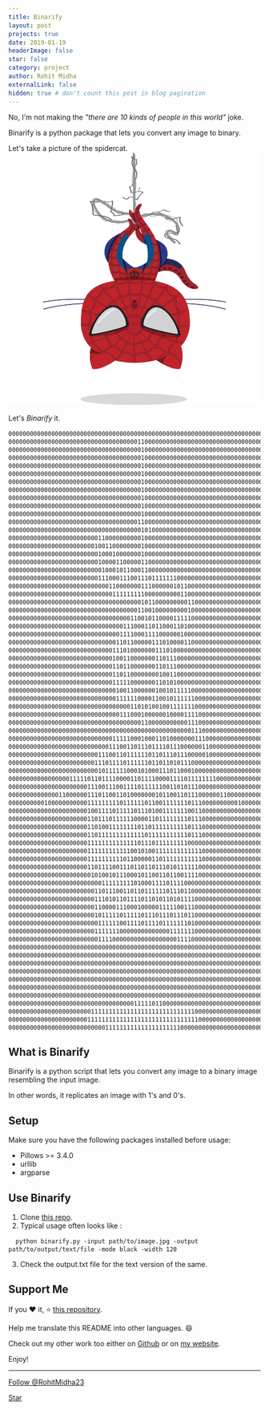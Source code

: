 ```yaml
---
title: Binarify
layout: post
projects: true
date: 2019-01-19
headerImage: false
star: false
category: project
author: Rohit Midha
externalLink: false
hidden: true # don't count this post in blog pagination
---
```


No, I'm not making the <em>"there are 10 kinds of people in this world"</em> joke.

Binarify is a python package that lets you convert any image to binary.

Let's take a picture of the spidercat.
![png](/assets/images/Binarify/input.png)

Let's <em> Binarify </em> it.
```
000000000000000000000000000000000000000000000000000000000000000000000000000
000000000000000000000000000000000000110000000000000000000000000000000000000
000000000000000000000000000000000000010000000000000000000000000000000000000
000000000000000000000000000000000000010000000000000000000000000000000000000
000000000000000000000000000000000000010000000000000000000000000000000000000
000000000000000000000000000000000000010000000000000000000000000000000000000
000000000000000000000000000000000000010000000000000000000000000000000000000
000000000000000000000000000000000000010000000000000000000000000000000000000
000000000000000000000000000000000000010000000000000000000000000000000000000
000000000000000000000000000000000000010000000000000000000000000000000000000
000000000000000000000000000000000000010000000000000000000000000000000000000
000000000000000000000000000000000000110000000000000000000000000000000000000
000000000000000000000000000000000000010100000000000000000000000000000000000
000000000000000000000000011000000000010000000000000000000000000000000000000
000000000000000000000000100110000000010000000000000000000000000000000000000
000000000000000000000000010001000000010000000000000000000000000000000000000
000000000000000000000000010000110000011000000000000000000000000000000000000
000000000000000000000000001000101100011000000000000000000000000000000000000
000000000000000000000000011100011100111011111110000000000000000000000000000
000000000000000000000000000011000000011100000010110000000000000000000000000
000000000000000000000000000001111111110000000000110000000000000000000000000
000000000000000000000000000000000000010110000000001100000000000000000000000
000000000000000000000000000000000000110010000000001000000000000000000000000
000000000000000000000000000000000011001011000011111000000000000000000000000
000000000000000000000000000000001110001101100011010000000000000000000000000
000000000000000000000000000000011110001111000000100000000000000000000000000
000000000000000000000000000000110110000011101000011000000000000000000000000
000000000000000000000000000001110100000001110100000000000000000000000000000
000000000000000000000000000001001100000001101110000000000000000000000000000
000000000000000000000000000001101100000001101110000000000000000000000000000
000000000000000000000000000001101100000000100110000000000000000000000000000
000000000000000000000000000001111100000001101010000000000000000000000000000
000000000000000000000000000000100110000001001011111000000000000000000000000
000000000000000000000000000000111111000011001011111100000000000000000000000
000000000000000000000000000000000011010100100111111100000000000000000000000
000000000000000000000000000000011100010000001000011110000000000000000000000
000000000000000000000000000000000000011000000000001110000000000000000000000
000000000000000000000000000000000000000000000000000111000000000000000000000
000000000000000000000000000001111100010001101000000011100000000000000000000
000000000000000000000000000011100110111011110111000000110000000000000000000
000000000000000000000000011100110111111011011101110000010000000000000000000
000000000000000000000000111011110111111011011010111000000000000000000000000
000000000000000000000000010111111000101000111011000100000000000000000000000
000000000000000001111101101111000011011110000111101111111100000000000000000
000000000000000000000011100111001111011111100110101110000000000000000000000
000000000000001100000011101100110100000001011001101110000001100000000000000
000000000010000000000011111111101111110110011111110111000000000010000000000
000000000000000000000010011110111110111010011111110011000000000000000000000
000000000000000000000011011101111110000110111111110111000000000000000000000
000000000000000000000011010011111111011011111111110111000000000000000000000
000000000000000000000011011111111111110111111111110111000000000000000000000
000000000000000000000011111111111111011101111111110000000000000000000000000
000000000000000000000011111111111100101001111111111111000000000000000000000
000000000000000000000011111111110110000011011111111111000000000000000000000
000000000000000000000011011110011101101101110101111110000000000000000000000
000000000000000000000001010010111000101100110110011110000000000000000000000
000000000000000000000000001111111110100011110111100000000000000000000000000
000000000000000000000000110111001101101111110111011000000000000000000000000
000000000000000000000000111010110111101101011010111100000000000000000000000
000000000000000000000000110000111000100000111110011100000000000000000000000
000000000000000000000000101111101111101110111011101100000000000000000000000
000000000000000000000000011111100111101111011111110100000000000000000000000
000000000000000000000000111111100000000000000111111100000000000000000000000
000000000000000000000000011110000000000000000001111000000000000000000000000
000000000000000000000000000000000000000000000000000000000000000000000000000
000000000000000000000000000000000000000000000000000000000000000000000000000
000000000000000000000000000000000000000000000000000000000000000000000000000
000000000000000000000000000000000000000000000000000000000000000000000000000
000000000000000000000000000000000000000000000000000000000000000000000000000
000000000000000000000000000000000000000000000000000000000000000000000000000
000000000000000000000000000000000000000000000000000000000000000000000000000
000000000000000000000000000000000001111101100000000000000000000000000000000
000000000000000000000001111111111111111111111111111100000000000000000000000
000000000000000000000011111111111111111111111111111110000000000000000000000
000000000000000000000000000111111111111111111111000000000000000000000000000
```


## What is Binarify
Binarify is a python script that lets you convert any image to a binary image resembling the input image.

In other words, it replicates an image with 1's and 0's.

## Setup
Make sure you have the following packages installed before usage:
- Pillows >= 3.4.0
- urllib
- argparse

## Use Binarify

1. Clone [this repo](https://github.com/RohitMidha23/Binarify).
2. Typical usage often looks like :
```
  python binarify.py -input path/to/image.jpg -output path/to/output/text/file -mode black -width 120
```
3. Check the output.txt file for the text version of the same.

## Support Me

If you :heart: it, :star: [this repository](https://github.com/RohitMidha23/Binarify).

Help me translate this README into other languages. :smile:

Check out my other work too either on [Github](http://bit.ly/2VMv9ZP) or on [my website](https://rohitmidha23.github.io).

Enjoy!


---
<!-- Place this tag where you want the button to render. -->
<a class="github-button" href="https://github.com/RohitMidha23" data-size="large" data-show-count="true" aria-label="Follow @RohitMidha23 on GitHub">Follow @RohitMidha23</a>

<!-- Place this tag where you want the button to render. -->
<a class="github-button" href="https://github.com/RohitMidha23/Binarify" data-size="large" data-show-count="true" aria-label="Star RohitMidha23/Binarify on GitHub">Star</a>

<!-- Place this tag in your head or just before your close body tag. -->
<script async defer src="https://buttons.github.io/buttons.js"></script>

